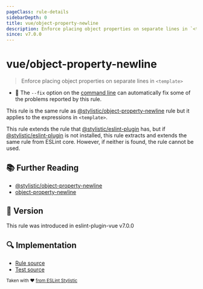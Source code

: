 ```yaml
---
pageClass: rule-details
sidebarDepth: 0
title: vue/object-property-newline
description: Enforce placing object properties on separate lines in `<template>`
since: v7.0.0
---
```


# vue/object-property-newline

> Enforce placing object properties on separate lines in `<template>`

- :wrench: The `--fix` option on the [command line](https://eslint.org/docs/user-guide/command-line-interface#fix-problems) can automatically fix some of the problems reported by this rule.

This rule is the same rule as [@stylistic/object-property-newline] rule but it applies to the expressions in `<template>`.

This rule extends the rule that [@stylistic/eslint-plugin] has, but if [@stylistic/eslint-plugin] is not installed, this rule extracts and extends the same rule from ESLint core.
However, if neither is found, the rule cannot be used.

[@stylistic/eslint-plugin]: https://eslint.style/packages/default

## :books: Further Reading

- [@stylistic/object-property-newline]
- [object-property-newline]

[@stylistic/object-property-newline]: https://eslint.style/rules/default/object-property-newline
[object-property-newline]: https://eslint.org/docs/rules/object-property-newline

## :rocket: Version

This rule was introduced in eslint-plugin-vue v7.0.0

## :mag: Implementation

- [Rule source](https://github.com/vuejs/eslint-plugin-vue/blob/master/lib/rules/object-property-newline.js)
- [Test source](https://github.com/vuejs/eslint-plugin-vue/blob/master/tests/lib/rules/object-property-newline.js)

<sup>Taken with ❤️ [from ESLint Stylistic](https://eslint.style/rules/ts/object-property-newline)</sup>
